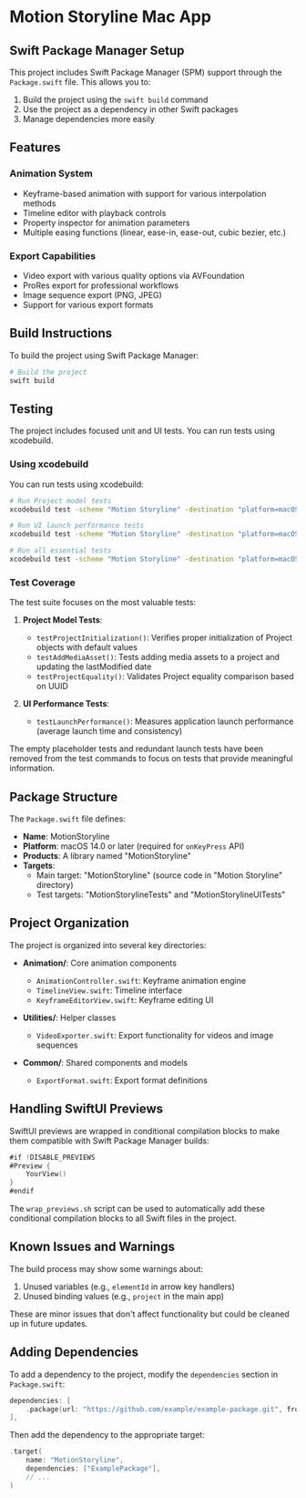 # Motion Storyline Mac App

## Swift Package Manager Setup

This project includes Swift Package Manager (SPM) support through the `Package.swift` file. This allows you to:

1. Build the project using the `swift build` command
2. Use the project as a dependency in other Swift packages
3. Manage dependencies more easily

## Features

### Animation System
- Keyframe-based animation with support for various interpolation methods
- Timeline editor with playback controls
- Property inspector for animation parameters
- Multiple easing functions (linear, ease-in, ease-out, cubic bezier, etc.)

### Export Capabilities
- Video export with various quality options via AVFoundation
- ProRes export for professional workflows
- Image sequence export (PNG, JPEG)
- Support for various export formats

## Build Instructions

To build the project using Swift Package Manager:

```bash
# Build the project
swift build
```

## Testing

The project includes focused unit and UI tests. You can run tests using xcodebuild.

### Using xcodebuild

You can run tests using xcodebuild:

```bash
# Run Project model tests
xcodebuild test -scheme "Motion Storyline" -destination "platform=macOS" -only-testing:Motion\ StorylineTests/ProjectTests

# Run UI launch performance tests
xcodebuild test -scheme "Motion Storyline" -destination "platform=macOS" -only-testing:Motion\ StorylineUITests/Motion_StorylineUITests/testLaunchPerformance

# Run all essential tests
xcodebuild test -scheme "Motion Storyline" -destination "platform=macOS" -only-testing:Motion\ StorylineTests/ProjectTests -only-testing:Motion\ StorylineUITests/Motion_StorylineUITests/testLaunchPerformance
```

### Test Coverage

The test suite focuses on the most valuable tests:

1. **Project Model Tests**:
   - `testProjectInitialization()`: Verifies proper initialization of Project objects with default values
   - `testAddMediaAsset()`: Tests adding media assets to a project and updating the lastModified date
   - `testProjectEquality()`: Validates Project equality comparison based on UUID

2. **UI Performance Tests**:
   - `testLaunchPerformance()`: Measures application launch performance (average launch time and consistency)

The empty placeholder tests and redundant launch tests have been removed from the test commands to focus on tests that provide meaningful information.

## Package Structure

The `Package.swift` file defines:

- **Name**: MotionStoryline
- **Platform**: macOS 14.0 or later (required for `onKeyPress` API)
- **Products**: A library named "MotionStoryline"
- **Targets**:
  - Main target: "MotionStoryline" (source code in "Motion Storyline" directory)
  - Test targets: "MotionStorylineTests" and "MotionStorylineUITests"

## Project Organization

The project is organized into several key directories:

- **Animation/**: Core animation components
  - `AnimationController.swift`: Keyframe animation engine
  - `TimelineView.swift`: Timeline interface
  - `KeyframeEditorView.swift`: Keyframe editing UI
  
- **Utilities/**: Helper classes
  - `VideoExporter.swift`: Export functionality for videos and image sequences
  
- **Common/**: Shared components and models
  - `ExportFormat.swift`: Export format definitions

## Handling SwiftUI Previews

SwiftUI previews are wrapped in conditional compilation blocks to make them compatible with Swift Package Manager builds:

```swift
#if !DISABLE_PREVIEWS
#Preview {
    YourView()
}
#endif
```

The `wrap_previews.sh` script can be used to automatically add these conditional compilation blocks to all Swift files in the project.

## Known Issues and Warnings

The build process may show some warnings about:

1. Unused variables (e.g., `elementId` in arrow key handlers)
2. Unused binding values (e.g., `project` in the main app)

These are minor issues that don't affect functionality but could be cleaned up in future updates.

## Adding Dependencies

To add a dependency to the project, modify the `dependencies` section in `Package.swift`:

```swift
dependencies: [
    .package(url: "https://github.com/example/example-package.git", from: "1.0.0"),
],
```

Then add the dependency to the appropriate target:

```swift
.target(
    name: "MotionStoryline",
    dependencies: ["ExamplePackage"],
    // ...
)
``` 